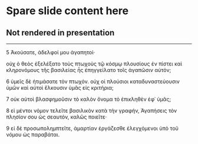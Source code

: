 # Spare slide content here
## Not rendered in presentation

---
5 Ἀκούσατε, ἀδελφοί μου ἀγαπητοί· 

οὐχ ὁ θεὸς ἐξελέξατο τοὺς πτωχοὺς τῷ κόσμῳ
πλουσίους ἐν πίστει καὶ κληρονόμους τῆς βασιλείας
ἧς ἐπηγγείλατο τοῖς ἀγαπῶσιν αὐτόν;

6 ὑμεῖς δὲ ἠτιμάσατε τὸν πτωχόν.
οὐχ οἱ πλούσιοι καταδυναστεύουσιν ὑμῶν
καὶ αὐτοὶ ἕλκουσιν ὑμᾶς εἰς κριτήρια;

7 οὐκ αὐτοὶ βλασφημοῦσιν
τὸ καλὸν ὄνομα τὸ ἐπικληθὲν ἐφ᾽ ὑμᾶς;

8 εἰ μέντοι νόμον τελεῖτε βασιλικὸν κατὰ τὴν γραφήν,
Ἀγαπήσεις τὸν πλησίον σου ὡς σεαυτόν,
καλῶς ποιεῖτε· 

9 εἰ δὲ προσωπολημπτεῖτε, ἁμαρτίαν ἐργάζεσθε
ἐλεγχόμενοι ὑπὸ τοῦ νόμου ὡς παραβάται.
